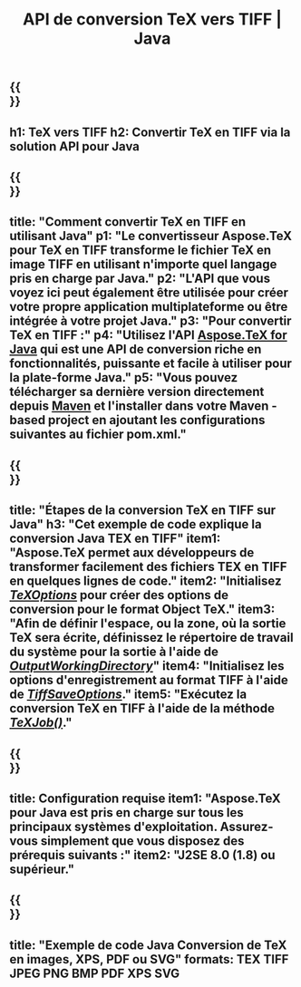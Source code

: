 ﻿---
translation: true
template: /_templates/_conversion-child-java.md
title: API de conversion TeX vers TIFF | Java
description: Fonctionnalité de conversion TeX vers TIFF. Intégrez cette bibliothèque Java sur site dans votre projet ou utilisez des applications multiplateformes pour convertir TeX en TIFF.
keywords: tex à tiff api java, tex2tiff intégrer
url: /java/conversion/tex-to-tiff/
family: tex
platformtag: java
feature: conversion
informat: TEX
outformat: TIFF
otherformats: BMP PNG JPEG XPS PDF SVG
---

{{<section banner>}}
---
h1: TeX vers TIFF
h2: Convertir TeX en TIFF via la solution API pour Java
---

{{<section overview>}}
---
title: "Comment convertir TeX en TIFF en utilisant Java"
p1: "Le convertisseur Aspose.TeX pour TeX en TIFF transforme le fichier TeX en image TIFF en utilisant n'importe quel langage pris en charge par Java."
p2: "L'API que vous voyez ici peut également être utilisée pour créer votre propre application multiplateforme ou être intégrée à votre projet Java."
p3: "Pour convertir TeX en TIFF :"
p4: "Utilisez l'API [Aspose.TeX for Java](https://products.aspose.com/tex/java) qui est une API de conversion riche en fonctionnalités, puissante et facile à utiliser pour la plate-forme Java."
p5: "Vous pouvez télécharger sa dernière version directement depuis [Maven](https://repository.aspose.com/webapp/#/artifacts/browse/tree/General/repo/com/aspose/aspose-tex) et l'installer dans votre Maven -based project en ajoutant les configurations suivantes au fichier pom.xml."
---

{{<section feature1>}}
---
title: "Étapes de la conversion TeX en TIFF sur Java"
h3: "Cet exemple de code explique la conversion Java TEX en TIFF"
item1: "Aspose.TeX permet aux développeurs de transformer facilement des fichiers TEX en TIFF en quelques lignes de code."
item2: "Initialisez [*TeXOptions*](https://reference.aspose.com/tex/java/com.aspose.tex/TeXOptions) pour créer des options de conversion pour le format Object TeX."
item3: "Afin de définir l'espace, ou la zone, où la sortie TeX sera écrite, définissez le répertoire de travail du système pour la sortie à l'aide de [*OutputWorkingDirectory*](https://reference.aspose.com/tex/java/com.aspose.tex/TeXOptions#getOutputWorkingDirectory--)"
item4: "Initialisez les options d'enregistrement au format TIFF à l'aide de [*TiffSaveOptions*](https://reference.aspose.com/tex/java/com.aspose.tex.rendering/TiffSaveOptions)."
item5: "Exécutez la conversion TeX en TIFF à l'aide de la méthode [*TeXJob()*](https://reference.aspose.com/tex/java/com.aspose.tex/TeXJob)."
---

{{<section feature2>}}
---
title: Configuration requise
item1: "Aspose.TeX pour Java est pris en charge sur tous les principaux systèmes d'exploitation. Assurez-vous simplement que vous disposez des prérequis suivants :"
item2: "J2SE 8.0 (1.8) ou supérieur."
---

{{<section widget>}}
---
title: "Exemple de code Java Conversion de TeX en images, XPS, PDF ou SVG"
formats: TEX TIFF JPEG PNG BMP PDF XPS SVG
---